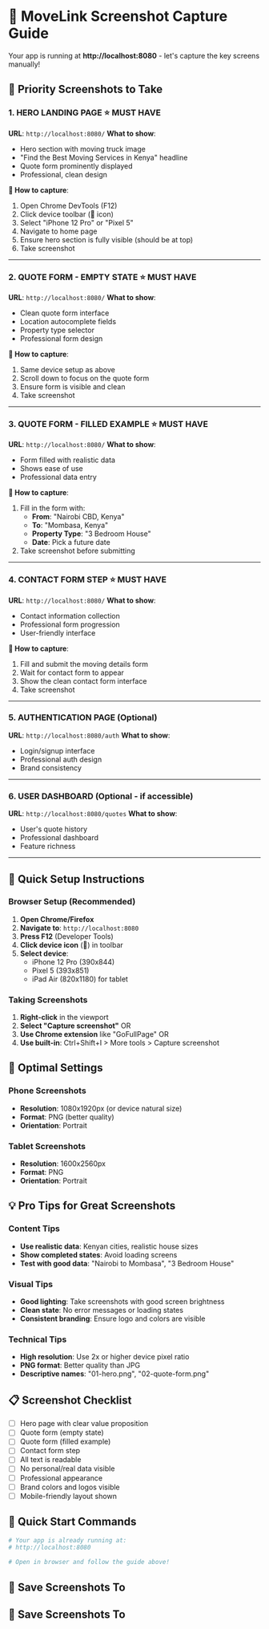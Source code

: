 # 📸 MoveLink Screenshot Capture Guide

Your app is running at **http://localhost:8080** - let's capture the key screens manually!

## 🎯 Priority Screenshots to Take

### 1. **HERO LANDING PAGE** ⭐ MUST HAVE
**URL**: `http://localhost:8080/`
**What to show**: 
- Hero section with moving truck image
- "Find the Best Moving Services in Kenya" headline
- Quote form prominently displayed
- Professional, clean design

**📱 How to capture**:
1. Open Chrome DevTools (F12)
2. Click device toolbar (📱 icon)
3. Select "iPhone 12 Pro" or "Pixel 5"
4. Navigate to home page
5. Ensure hero section is fully visible (should be at top)
6. Take screenshot
---

### 2. **QUOTE FORM - EMPTY STATE** ⭐ MUST HAVE
**URL**: `http://localhost:8080/`
**What to show**:
- Clean quote form interface
- Location autocomplete fields
- Property type selector
- Professional form design

**📱 How to capture**:
1. Same device setup as above
2. Scroll down to focus on the quote form
3. Ensure form is visible and clean
4. Take screenshot

---

### 3. **QUOTE FORM - FILLED EXAMPLE** ⭐ MUST HAVE
**URL**: `http://localhost:8080/`
**What to show**:
- Form filled with realistic data
- Shows ease of use
- Professional data entry

**📱 How to capture**:
1. Fill in the form with:
   - **From**: "Nairobi CBD, Kenya"
   - **To**: "Mombasa, Kenya"  
   - **Property Type**: "3 Bedroom House"
   - **Date**: Pick a future date
2. Take screenshot before submitting

---

### 4. **CONTACT FORM STEP** ⭐ MUST HAVE
**URL**: `http://localhost:8080/`
**What to show**:
- Contact information collection
- Professional form progression
- User-friendly interface

**📱 How to capture**:
1. Fill and submit the moving details form
2. Wait for contact form to appear
3. Show the clean contact form interface
4. Take screenshot

---

### 5. **AUTHENTICATION PAGE** (Optional)
**URL**: `http://localhost:8080/auth`
**What to show**:
- Login/signup interface
- Professional auth design
- Brand consistency

---

### 6. **USER DASHBOARD** (Optional - if accessible)
**URL**: `http://localhost:8080/quotes`
**What to show**:
- User's quote history
- Professional dashboard
- Feature richness

---

## 📱 Quick Setup Instructions

### Browser Setup (Recommended)
1. **Open Chrome/Firefox**
2. **Navigate to**: `http://localhost:8080`
3. **Press F12** (Developer Tools)
4. **Click device icon** (📱) in toolbar
5. **Select device**: 
   - iPhone 12 Pro (390x844)
   - Pixel 5 (393x851)
   - iPad Air (820x1180) for tablet

### Taking Screenshots
1. **Right-click** in the viewport
2. **Select "Capture screenshot"** OR
3. **Use Chrome extension** like "GoFullPage" OR
4. **Use built-in**: Ctrl+Shift+I > More tools > Capture screenshot

## 📐 Optimal Settings

### Phone Screenshots
- **Resolution**: 1080x1920px (or device natural size)
- **Format**: PNG (better quality)
- **Orientation**: Portrait

### Tablet Screenshots  
- **Resolution**: 1600x2560px
- **Format**: PNG
- **Orientation**: Portrait

## 💡 Pro Tips for Great Screenshots

### Content Tips
- **Use realistic data**: Kenyan cities, realistic house sizes
- **Show completed states**: Avoid loading screens
- **Test with good data**: "Nairobi to Mombasa", "3 Bedroom House"

### Visual Tips
- **Good lighting**: Take screenshots with good screen brightness
- **Clean state**: No error messages or loading states
- **Consistent branding**: Ensure logo and colors are visible

### Technical Tips
- **High resolution**: Use 2x or higher device pixel ratio
- **PNG format**: Better quality than JPG
- **Descriptive names**: "01-hero.png", "02-quote-form.png"

## 📋 Screenshot Checklist

- [ ] Hero page with clear value proposition
- [ ] Quote form (empty state)  
- [ ] Quote form (filled example)
- [ ] Contact form step
- [ ] All text is readable
- [ ] No personal/real data visible
- [ ] Professional appearance
- [ ] Brand colors and logos visible
- [ ] Mobile-friendly layout shown

## 🚀 Quick Start Commands

```bash
# Your app is already running at:
# http://localhost:8080

# Open in browser and follow the guide above!
```

## 📁 Save Screenshots To
## 📁 Save Screenshots To